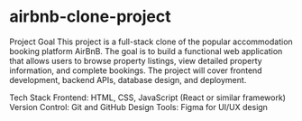 # airbnb-clone-project

Project Goal
This project is a full-stack clone of the popular accommodation booking platform AirBnB.
The goal is to build a functional web application that allows users to browse property listings, view detailed property information, and complete bookings.
The project will cover frontend development, backend APIs, database design, and deployment.

Tech Stack
Frontend: HTML, CSS, JavaScript (React or similar framework)
Version Control: Git and GitHub
Design Tools: Figma for UI/UX design
